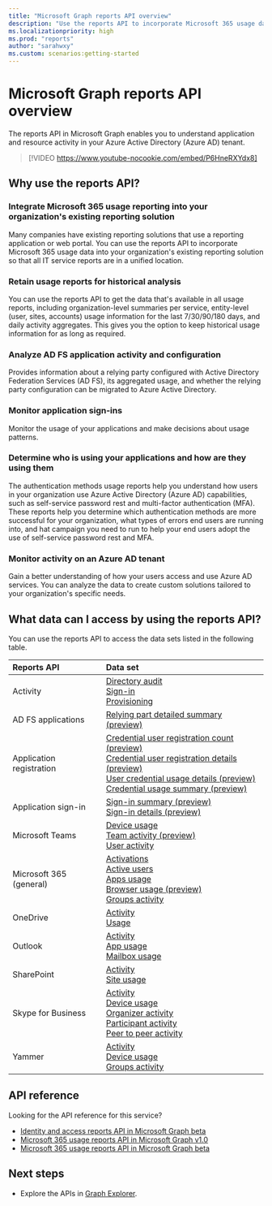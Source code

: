 ```yaml
---
title: "Microsoft Graph reports API overview"
description: "Use the reports API to incorporate Microsoft 365 usage data into your organization's reporting solution so that all IT service reports are in a unified location."
ms.localizationpriority: high
ms.prod: "reports"
author: "sarahwxy"
ms.custom: scenarios:getting-started
---
```


# Microsoft Graph reports API overview

The reports API in Microsoft Graph enables you to understand application and resource activity in your Azure Active Directory (Azure AD) tenant.

> [!VIDEO https://www.youtube-nocookie.com/embed/P6HneRXYdx8]

## Why use the reports API?

### Integrate Microsoft 365 usage reporting into your organization's existing reporting solution
Many companies have existing reporting solutions that use a reporting application or web portal. You can use the reports API to incorporate Microsoft 365 usage data into your organization's existing reporting solution so that all IT service reports are in a unified location.

### Retain usage reports for historical analysis
You can use the reports API to get the data that's available in all usage reports, including organization-level summaries per service, entity-level (user, sites, accounts) usage information for the last 7/30/90/180 days, and daily activity aggregates. This gives you the option to keep historical usage information for as long as required.

### Analyze AD FS application activity and configuration
Provides information about a relying party configured with Active Directory Federation Services (AD FS), its aggregated usage, and whether the relying party configuration can be migrated to Azure Active Directory.

### Monitor application sign-ins

Monitor the usage of your applications and make decisions about usage patterns.

### Determine who is using your applications and how are they using them

The authentication methods usage reports help you understand how users in your organization use Azure Active Directory (Azure AD) capabilities, such as self-service password rest and multi-factor authentication (MFA). These reports help you determine which authentication methods are more successful for your organization, what types of errors end users are running into, and hat campaign you need to run to help your end users adopt the use of self-service password rest and MFA.

### Monitor activity on an Azure AD tenant

Gain a better understanding of how your users access and use Azure AD services. You can analyze the data to create custom solutions tailored to your organization's specific needs.

## What data can I access by using the reports API?

You can use the reports API to access the data sets listed in the following table.

| Reports API | Data set |
|:------------ |:-------- |
| Activity | [Directory audit](/graph/api/resources/directoryaudit)<br/>[Sign-in](/graph/api/resources/signin)<br/>[Provisioning](/graph/api/resources/provisioningobjectsummary) |
| AD FS applications | [Relying part detailed summary (preview)](/graph/api/resources/relyingpartydetailedsummary) |
| Application registration | [Credential user registration count (preview)](/graph/api/resources/credentialuserregistrationcount)<br/>[Credential user registration details (preview)](/graph/api/resources/credentialuserregistrationdetails) <br/>[User credential usage details (preview)](/graph/api/resources/usercredentialusagedetails) <br/>[Credential usage summary (preview)](/graph/api/resources/credentialusagesummary)|
| Application sign-in | [Sign-in summary (preview)](/graph/api/resources/applicationsigninsummary) <br/>[Sign-in details (preview)](/graph/api/resources/applicationsignindetailedsummary)|
| Microsoft Teams | [Device usage](/graph/api/resources/microsoft-teams-device-usage-reports)<br/>[Team activity (preview)](/graph/api/resources/microsoft-teams-team-usage-reports)<br/>[User activity](/graph/api/resources/microsoft-teams-user-activity-reports)|
| Microsoft 365 (general) | [Activations](/graph/api/resources/office-365-activations-reports)<br/>[Active users](/graph/api/resources/office-365-active-users-reports)<br/>[Apps usage](/graph/api/resources/microsoft-365-apps-usage-report)<br/>[Browser usage (preview)](/graph/api/resources/microsoft-365-browser-usage-report)<br/>[Groups activity](/graph/api/resources/office-365-groups-activity-reports) |
| OneDrive | [Activity](/graph/api/resources/onedrive-activity-reports)<br/>[Usage](/graph/api/resources/onedrive-usage-reports) |
| Outlook | [Activity](/graph/api/resources/email-activity-reports)<br/>[App usage](/graph/api/resources/email-app-usage-reports)<br/>[Mailbox usage](/graph/api/resources/mailbox-usage-reports) |
| SharePoint | [Activity](/graph/api/resources/sharepoint-activity-reports)<br/>[Site usage](/graph/api/resources/sharepoint-site-usage-reports) |
| Skype for Business | [Activity](/graph/api/resources/skype-for-business-activity-reports)<br/>[Device usage](/graph/api/resources/skype-for-business-device-usage-reports)<br/>[Organizer activity](/graph/api/resources/skype-for-business-organizer-activity-reports)<br/>[Participant activity](/graph/api/resources/skype-for-business-participant-activity-reports)<br/>[Peer to peer activity](/graph/api/resources/skype-for-business-peer-to-peer-activity) |
| Yammer | [Activity](/graph/api/resources/yammer-activity-reports)<br/>[Device usage](/graph/api/resources/yammer-device-usage-reports)<br/>[Groups activity](/graph/api/resources/yammer-groups-activity-reports) |

## API reference

Looking for the API reference for this service?

- [Identity and access reports API in Microsoft Graph beta](/graph/api/resources/report-identity-access?view=graph-rest-beta&preserve-view=true)
- [Microsoft 365 usage reports API in Microsoft Graph v1.0](/graph/api/resources/report?view=graph-rest-1.0&preserve-view=true)
- [Microsoft 365 usage reports API in Microsoft Graph beta](/graph/api/resources/report?view=graph-rest-beta&preserve-view=true)

## Next steps

* Explore the APIs in [Graph Explorer](https://developer.microsoft.com/graph/graph-explorer).
